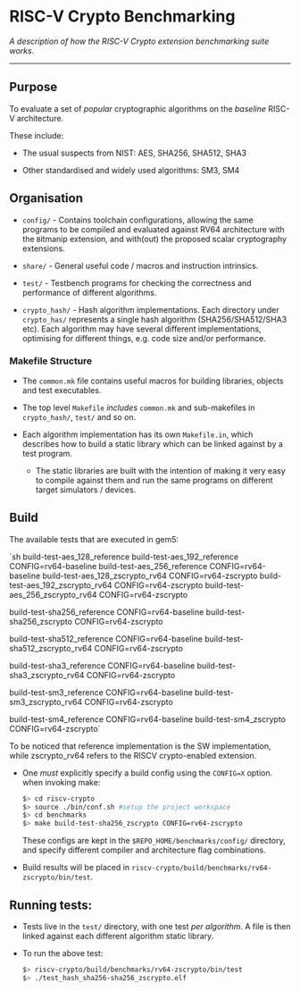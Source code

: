 
# RISC-V Crypto Benchmarking

*A description of how the RISC-V Crypto extension benchmarking suite works.*

---

## Purpose

To evaluate a set of *popular* cryptographic algorithms on the *baseline* RISC-V architecture.

   These include:

   - The usual suspects from NIST:
     AES, SHA256, SHA512, SHA3

   - Other standardised and widely used algorithms: SM3, SM4

## Organisation

- `config/` - Contains toolchain configurations, allowing the same programs to be compiled and evaluated against RV64 architecture with the `B`itmanip extension, and with(out) the proposed
    scalar cryptography extensions.

- `share/` - General useful code / macros and instruction intrinsics.

- `test/` - Testbench programs for checking the correctness and performance
    of different algorithms.

- `crypto_hash/` - Hash algorithm implementations.
    Each directory under `crypto_has/` represents a single hash
    algorithm (SHA256/SHA512/SHA3 etc). Each algorithm may have several
    different implementations, optimising for different things, e.g. code size
    and/or performance.

### Makefile Structure

- The `common.mk` file contains useful macros for building libraries,
    objects and test executables.

- The top level `Makefile` *includes* `common.mk` and sub-makefiles in
    `crypto_hash/`, `test/` and so on.

- Each algorithm implementation has its own `Makefile.in`, which
  describes how to build a static library which can be linked against by
  a test program.

  - The static libraries are built with the intention of making it very
    easy to compile against them and run the same programs on different
    target simulators / devices.


## Build

The available tests that are executed in gem5: 

 `sh
build-test-aes_128_reference
build-test-aes_192_reference CONFIG=rv64-baseline
build-test-aes_256_reference CONFIG=rv64-baseline
build-test-aes_128_zscrypto_rv64 CONFIG=rv64-zscrypto
build-test-aes_192_zscrypto_rv64 CONFIG=rv64-zscrypto
build-test-aes_256_zscrypto_rv64 CONFIG=rv64-zscrypto

build-test-sha256_reference CONFIG=rv64-baseline
build-test-sha256_zscrypto CONFIG=rv64-zscrypto

build-test-sha512_reference CONFIG=rv64-baseline
build-test-sha512_zscrypto_rv64 CONFIG=rv64-zscrypto


build-test-sha3_reference CONFIG=rv64-baseline
build-test-sha3_zscrypto_rv64 CONFIG=rv64-zscrypto

build-test-sm3_reference CONFIG=rv64-baseline
build-test-sm3_zscrypto_rv64 CONFIG=rv64-zscrypto

build-test-sm4_reference CONFIG=rv64-baseline
build-test-sm4_zscrypto CONFIG=rv64-zscrypto`

To be noticed that reference implementation is the SW implementation, while zscrypto_rv64 refers to the RISCV crypto-enabled extension.

- One *must* explicitly specify a build config using the `CONFIG=X` option.
  when invoking make:
    ```sh
    $> cd riscv-crypto
    $> source ./bin/conf.sh #setup the project workspace
    $> cd benchmarks
    $> make build-test-sha256_zscrypto CONFIG=rv64-zscrypto
    ```

  These configs are kept in the `$REPO_HOME/benchmarks/config/` directory,
  and specify different compiler and architecture flag combinations.

- Build results will be placed in `riscv-crypto/build/benchmarks/rv64-zscrypto/bin/test`.

## Running tests:

- Tests live in the `test/` directory, with one test *per algorithm*.
  A file is then linked against each different algorithm static library.

- To run the above test: 
  ```sh
  $> riscv-crypto/build/benchmarks/rv64-zscrypto/bin/test
  $> ./test_hash_sha256-sha256_zscrypto.elf
  ```
